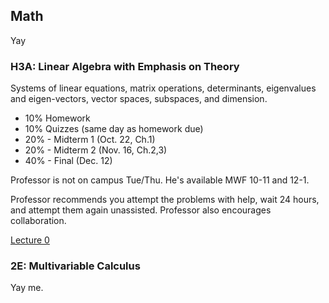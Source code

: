 ## Math

Yay

### H3A: Linear Algebra with Emphasis on Theory

Systems of linear equations, matrix operations, determinants, eigenvalues and eigen-vectors, vector spaces, subspaces, and dimension.

- 10% Homework
- 10% Quizzes (same day as homework due)
- 20% - Midterm 1 (Oct. 22, Ch.1)
- 20% - Midterm 2 (Nov. 16, Ch.2,3)
- 40% - Final (Dec. 12)

Professor is not on campus Tue/Thu. He's available MWF 10-11 and 12-1.

Professor recommends you attempt the problems with help, wait 24 hours, and attempt them again unassisted. Professor also encourages collaboration.

[Lecture 0](lec0.md)

### 2E: Multivariable Calculus

Yay me.
